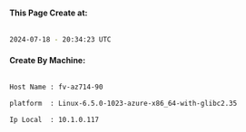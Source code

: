 
   
#### This Page Create at:

```bash

2024-07-18 - 20:34:23 UTC

```

#### Create By Machine:

```bash

Host Name : fv-az714-90

platform  : Linux-6.5.0-1023-azure-x86_64-with-glibc2.35

Ip Local  : 10.1.0.117

```

